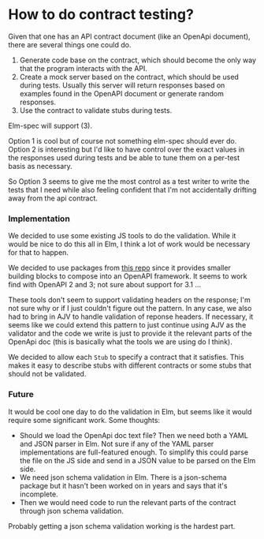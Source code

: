 # How to do contract testing?

Given that one has an API contract document (like an OpenApi document), there are several
things one could do. 

1. Generate code base on the contract, which should become the only way that the program
interacts with the API.
2. Create a mock server based on the contract, which should be used during tests. Usually
this server will return responses based on examples found in the OpenAPI document or generate
random responses.
3. Use the contract to validate stubs during tests.

Elm-spec will support (3). 

Option 1 is cool but of course not something elm-spec should ever do. Option 2 is interesting
but I'd like to have control over the exact values in the responses used during tests and be
able to tune them on a per-test basis as necessary.

So Option 3 seems to give me the most control as a test writer to write the tests that I need
while also feeling confident that I'm not accidentally drifting away from the api contract.


### Implementation

We decided to use some existing JS tools to do the validation. While it would be nice to do
this all in Elm, I think a lot of work would be necessary for that to happen.

We decided to use packages from [this repo](https://github.com/kogosoftwarellc/open-api)
since it provides smaller building blocks to compose into an OpenAPI framework. It seems
to work find with OpenAPI 2 and 3; not sure about support for 3.1 ...

These tools don't seem to support validating headers on the response; I'm not sure why or
if I just couldn't figure out the pattern. In any case, we also had to bring in AJV to handle
validation of reponse headers. If necessary, it seems like we could extend this pattern
to just continue using AJV as the validator and the code we write is just to provide it the
relevant parts of the OpenApi doc (this is basically what the tools we are using do I think).

We decided to allow each `Stub` to specify a contract that it satisfies. This makes it easy
to describe stubs with different contracts or some stubs that should not be validated.

### Future

It would be cool one day to do the validation in Elm, but seems like it would require
some significant work. Some thoughts:

- Should we load the OpenApi doc text file? Then we need both a YAML and JSON parser in Elm.
Not sure if any of the YAML parser implementations are full-featured enough. To simplify this
could parse the file on the JS side and send in a JSON value to be parsed on the Elm side.
- We need json schema validation in Elm. There is a json-schema package but it hasn't been
worked on in years and says that it's incomplete.
- Then we would need code to run the relevant parts of the contract through json schema validation.

Probably getting a json schema validation working is the hardest part.